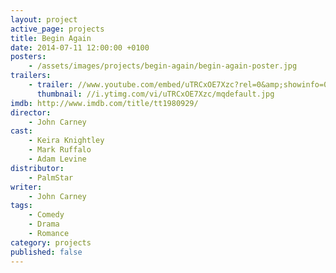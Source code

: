 ```yaml
---
layout: project
active_page: projects
title: Begin Again
date: 2014-07-11 12:00:00 +0100
posters:
    - /assets/images/projects/begin-again/begin-again-poster.jpg
trailers:
    - trailer: //www.youtube.com/embed/uTRCxOE7Xzc?rel=0&amp;showinfo=0
      thumbnail: //i.ytimg.com/vi/uTRCxOE7Xzc/mqdefault.jpg
imdb: http://www.imdb.com/title/tt1980929/
director:
    - John Carney
cast:
    - Keira Knightley
    - Mark Ruffalo
    - Adam Levine
distributor:
    - PalmStar
writer:
    - John Carney
tags:
    - Comedy
    - Drama
    - Romance
category: projects
published: false
---
```


